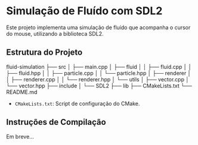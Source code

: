 # Simulação de Fluído com SDL2

Este projeto implementa uma simulação de fluído que acompanha o cursor do mouse, utilizando a biblioteca SDL2.

## Estrutura do Projeto

fluid-simulation
├── src
│   ├── main.cpp
│   ├── fluid
│   │   ├── fluid.cpp
│   │   ├── fluid.hpp
│   │   ├── particle.cpp
│   │   └── particle.hpp
│   ├── renderer
│   │   ├── renderer.cpp
│   │   └── renderer.hpp
│   └── utils
│       ├── vector.cpp
│       └── vector.hpp
├── include
│   └── SDL2
├── lib
├── CMakeLists.txt
└── README.md
- `CMakeLists.txt`: Script de configuração do CMake.

## Instruções de Compilação

Em breve...
